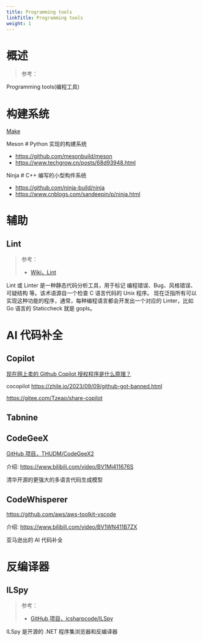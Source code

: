 ```yaml
---
title: Programming tools
linkTitle: Programming tools
weight: 1
---
```


# 概述

> 参考：

Programming tools(编程工具)

# 构建系统

[Make](/docs/2.编程/Programming%20tools/Make.md)

Meson # Python 实现的构建系统

- https://github.com/mesonbuild/meson
- https://www.techgrow.cn/posts/68d93948.html

Ninja # C++ 编写的小型构件系统

- https://github.com/ninja-build/ninja
- https://www.cnblogs.com/sandeepin/p/ninja.html

# 辅助

## Lint

> 参考：
>
> - [Wiki，Lint](<https://en.wikipedia.org/wiki/Lint_(software)>)

Lint 或 Linter 是一种静态代码分析工具，用于标记 编程错误、Bug、风格错误、可疑结构 等。该术语源自一个检查 C 语言代码的 Unix 程序。
现在泛指所有可以实现这种功能的程序，通常，每种编程语言都会开发出一个对应的 Linter，比如 Go 语言的 Staticcheck 就是 gopls。

# AI 代码补全

## Copilot

[现在网上卖的 Github Copilot 授权程序是什么原理？](https://www.v2ex.com/t/975443)

cocopilot https://zhile.io/2023/09/09/github-got-banned.html

https://gitee.com/Tzeao/share-copilot

## Tabnine

## CodeGeeX

[GitHub 项目，THUDM/CodeGeeX2](https://github.com/THUDM/CodeGeeX2)

介绍: https://www.bilibili.com/video/BV1Mj411676S

清华开源的更强大的多语言代码生成模型

## CodeWhisperer

https://github.com/aws/aws-toolkit-vscode

介绍: https://www.bilibili.com/video/BV1WN411B7ZX

亚马逊出的 AI 代码补全

# 反编译器

## ILSpy

> 参考：
>
> - [GitHub 项目，icsharpcode/ILSpy](https://github.com/icsharpcode/ILSpy)

ILSpy 是开源的 .NET 程序集浏览器和反编译器
